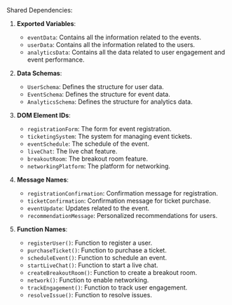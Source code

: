 Shared Dependencies:

1. **Exported Variables**: 
   - `eventData`: Contains all the information related to the events.
   - `userData`: Contains all the information related to the users.
   - `analyticsData`: Contains all the data related to user engagement and event performance.

2. **Data Schemas**: 
   - `UserSchema`: Defines the structure for user data.
   - `EventSchema`: Defines the structure for event data.
   - `AnalyticsSchema`: Defines the structure for analytics data.

3. **DOM Element IDs**: 
   - `registrationForm`: The form for event registration.
   - `ticketingSystem`: The system for managing event tickets.
   - `eventSchedule`: The schedule of the event.
   - `liveChat`: The live chat feature.
   - `breakoutRoom`: The breakout room feature.
   - `networkingPlatform`: The platform for networking.

4. **Message Names**: 
   - `registrationConfirmation`: Confirmation message for registration.
   - `ticketConfirmation`: Confirmation message for ticket purchase.
   - `eventUpdate`: Updates related to the event.
   - `recommendationMessage`: Personalized recommendations for users.

5. **Function Names**: 
   - `registerUser()`: Function to register a user.
   - `purchaseTicket()`: Function to purchase a ticket.
   - `scheduleEvent()`: Function to schedule an event.
   - `startLiveChat()`: Function to start a live chat.
   - `createBreakoutRoom()`: Function to create a breakout room.
   - `network()`: Function to enable networking.
   - `trackEngagement()`: Function to track user engagement.
   - `resolveIssue()`: Function to resolve issues.